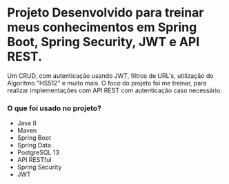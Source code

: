 # Projeto Desenvolvido para treinar meus conhecimentos em Spring Boot, Spring Security, JWT e API REST.

Um CRUD, com autenticação usando JWT, filtros de URL's, utilização do Algoritmo "HS512" e muito mais. O foco do projeto foi me treinar, para realizar implementações com API REST com autenticação caso necessário.

### O que foi usado no projeto?

- Java 8
- Maven
- Spring Boot
- Spring Data 
- PostgreSQL 13
- API RESTful
- Spring Security
- JWT
